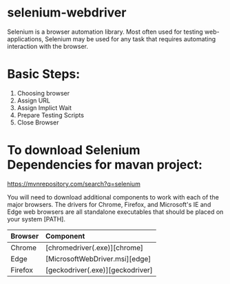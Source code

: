 # selenium-webdriver

Selenium is a browser automation library. Most often used for testing
web-applications, Selenium may be used for any task that requires automating
interaction with the browser.
# Basic Steps:
  1.	Choosing browser
  2.	Assign URL
  3.	Assign Implict Wait
  4.	Prepare Testing Scripts
  5.	Close Browser

# To download Selenium Dependencies for mavan project:

https://mvnrepository.com/search?q=selenium



You will need to download additional components to work with each of the major
browsers. The drivers for Chrome, Firefox, and Microsoft's IE and Edge web
browsers are all standalone executables that should be placed on your system
[PATH].

| Browser           | Component                        |
| :---------------- | :------------------------------- |
| Chrome            | [chromedriver(.exe)][chrome]     |
| Edge              | [MicrosoftWebDriver.msi][edge]   |
| Firefox           | [geckodriver(.exe)][geckodriver] |




